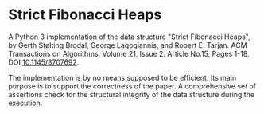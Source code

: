 # Strict Fibonacci Heaps
    
A Python 3 implementation of the data structure "Strict Fibonacci Heaps", by Gerth Stølting Brodal, George Lagogiannis, and Robert E. Tarjan.
ACM Transactions on Algorithms, Volume 21, Issue 2. Article No.15, Pages 1-18, DOI <a href="https://doi.org/10.1145/3707692">10.1145/3707692</a>.

The implementation is by no means supposed to be efficient. Its main purpose is to support the correctness of the paper. 
A comprehensive set of assertions check for the structural integrity of the data structure during the execution.
